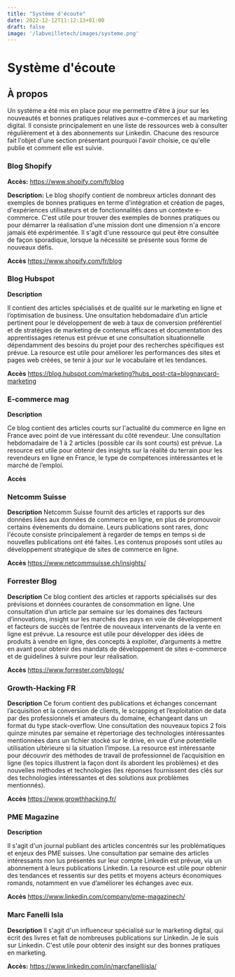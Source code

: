 ```yaml
---
title: "Système d'écoute"
date: 2022-12-12T11:12:13+01:00
draft: false
image: '/labveilletech/images/systeme.png'
---
```


# Système d'écoute

## À propos

Un système a été mis en place pour me permettre d'être à jour sur les nouveautés et bonnes pratiques relatives aux e-commerces et au marketing digital. Il consiste principalement en une liste de ressources web à consulter régulièrement et à des abonnements sur Linkedin. Chacune des resource fait l'objet d'une section présentant pourquoi l'avoir choisie, ce qu'elle publie et comment elle est suivie.

### Blog Shopify

**Accès:**
https://www.shopify.com/fr/blog

**Description:**
Le blog shopify contient de nombreux articles donnant des exemples de bonnes pratiques en terme d'intégration et création de pages, d'expériences utilisateurs et de fonctionnalités dans un contexte e-commerce.
C'est utile pour trouver des exemples de bonnes pratiques ou pour démarrer la réalisation d'une mission dont une dimension n'a encore jamais été expérimentée.
Il s'agit d'une ressource qui peut être consultée de façon sporadique, lorsque la nécessité se présente sous forme de nouveaux défis.

**Accès**
https://www.shopify.com/fr/blog

### Blog Hubspot

**Description**

Il contient des articles spécialisés et de qualité sur le marketing en ligne et l’optimisation de business.
Une onsultation hebdomadaire d’un article pertinent pour le développement de web à taux de conversion préférentiel et de stratégies de marketing de contenus efficaces et documentation des apprentissages retenus est prévue et une consultation situationnelle dépendamment des besoins du projet pour des recherches spécifiques est prévue.
La resource est utile pour améliorer les performances des sites et pages web créées, se tenir à jour sur le vocabulaire et les tendances.

**Accès**
https://blog.hubspot.com/marketing?hubs_post-cta=blognavcard-marketing

### E-commerce mag

**Description**

Ce blog contient des articles courts sur l'actualité du commerce en ligne en France avec point de vue intéressant du côté revendeur.
Une consultation hebdomadaire de 1 à 2 articles (possible car ils sont courts) est prévue.
La resource est utile pour obtenir des insights sur la réalité du terrain pour les revendeurs en ligne en France, le type de compétences intéressantes et le marché de l’emploi.

**Accès**

### Netcomm Suisse

**Description**
Netcomm Suisse fournit des articles et rapports sur des données liées aux données de commerce en ligne, en plus de promouvoir certains évènements du domaine.
Leurs publications sont rares, donc l'écoute consiste principalement à regarder de temps en temps si de nouvelles publications ont été faites.
Les contenus proposés sont utiles au développement stratégique de sites de commerce en ligne.

**Accès**
https://www.netcommsuisse.ch/insights/

### Forrester Blog

**Description**
Ce blog contient des articles et rapports spécialisés sur des prévisions et données courantes de consommation en ligne.
Une consultation d’un article par semaine sur les domaines des facteurs d’innovations, insight sur les marchés des pays en voie de développement et facteurs de succès de l’entrée de nouveaux intervenants de la vente en ligne est prévue.
La resource est utile pour développer des idées de produits à vendre en ligne, des concepts à exploiter, d’arguments à mettre en avant pour obtenir des mandats de développement de sites e-commerce et de guidelines à suivre pour leur réalisation.

**Accès**
https://www.forrester.com/blogs/

### Growth-Hacking FR

**Description**
Ce forum contient des publications et échanges concernant l’acquisition et la conversion de clients, le scrapping et l’exploitation de data par des professionnels et amateurs du domaine, échangeant dans un format du type stack-overflow.
Une consultation des nouveaux topics 2 fois quinze minutes par semaine et répertoriage des technologies intéressantes mentionnées dans un fichier stocké sur le drive, en vue d’une potentielle utilisation ultérieure si la situation l’impose.
La resource est intéressante pour découvrir des méthodes de travail de professionnel de l’acquisition en ligne (les topics illustrent la façon dont ils abordent les problèmes) et des nouvelles méthodes et technologies (les réponses fournissent des clés sur des technologies intéressantes et des solutions aux problèmes mentionnés).

**Accès**
https://www.growthhacking.fr/

### PME Magazine

**Description**

Il s'agit d'un journal publiant des articles concentrés sur les problématiques et enjeux des PME suisses.
Une consultation par semaine des articles intéressants non lus présentés sur leur compte Linkedin est prévue, via un abonnement à leurs publications Linkedin.
La resource est utile pour obtenir des tendances et ressentis sur des petits et moyens acteurs économiques romands, notamment en vue d’améliorer les échanges avec eux.

**Accès**
https://www.linkedin.com/company/pme-magazinech/

### Marc Fanelli Isla

**Description**
Il s'agit d'un influenceur spécialisé sur le marketing digital, qui écrit des livres et fait de nombreuses publications sur Linkedin. Je le suis sur Linkedin. C'est utile pour obtenir des insight sur des bonnes pratiques en marketing.

**Accès:**
https://www.linkedin.com/in/marcfanelliisla/
